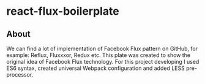 # react-flux-boilerplate
## About
We can find a lot of implementation of Facebook Flux pattern on GitHub, for example: Reflux, Fluxxxor, Redux etc. 
This plate was created to show the original idea of Facebook Flux technology. 
For this project developing I used ES6 syntax, created universal Webpack configuration and added LESS pre-processor. 
